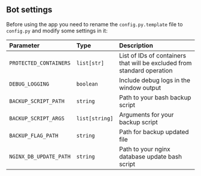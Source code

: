 ## Bot settings
Before using the app you need to rename the `config.py.template` file to `config.py` and modify some settings in it:

| Parameter | Type     | Description                |
| :-------- | :------- | :------------------------- |
| `PROTECTED_CONTAINERS` | `list[str]` | List of IDs of containers that will be excluded from standard operation |
| `DEBUG_LOGGING` | `boolean` | Include debug logs in the window output |
| `BACKUP_SCRIPT_PATH` | `string` |  Path to your bash backup script |
| `BACKUP_SCRIPT_ARGS` | `list[string]` |  Arguments for your backup script|
| `BACKUP_FLAG_PATH` | `string` | Path for backup updated file |
| `NGINX_DB_UPDATE_PATH` | `string` | Path to your nginx database update bash script |
